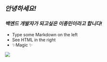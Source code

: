 ## *안녕하세요!*

### *백엔드 개발자가 되고싶은 이종민이라고 합니다!*

- Type some Markdown on the left
- See HTML in the right
- ✨Magic ✨

<img src="https://img.shields.io/badge/Python-3766AB?style=flat-square&logo=Python&logoColor=white"/>


<!--
**beginner2201/beginner2201** is a ✨ _special_ ✨ repository because its `README.md` (this file) appears on your GitHub profile.

Here are some ideas to get you started:

- 🔭 I’m currently working on ...
- 🌱 I’m currently learning ...
- 👯 I’m looking to collaborate on ...
- 🤔 I’m looking for help with ...
- 💬 Ask me about ...
- 📫 How to reach me: ...
- 😄 Pronouns: ...
- ⚡ Fun fact: ...
-->
